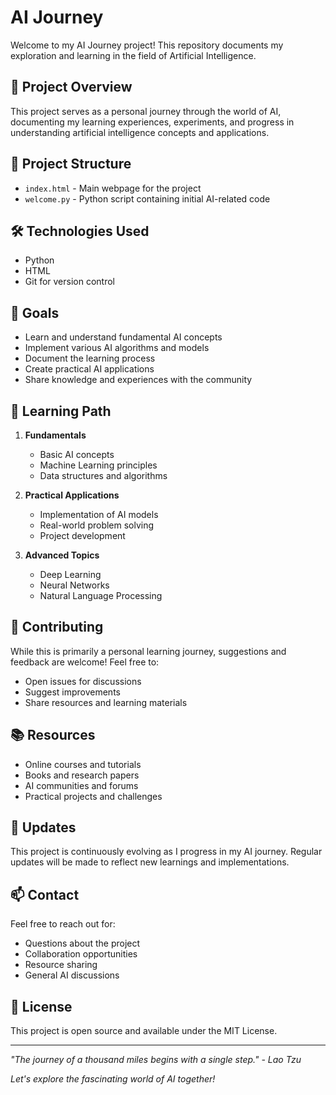 # AI Journey

Welcome to my AI Journey project! This repository documents my exploration and learning in the field of Artificial Intelligence.

## 🚀 Project Overview

This project serves as a personal journey through the world of AI, documenting my learning experiences, experiments, and progress in understanding artificial intelligence concepts and applications.

## 📁 Project Structure

- `index.html` - Main webpage for the project
- `welcome.py` - Python script containing initial AI-related code

## 🛠️ Technologies Used

- Python
- HTML
- Git for version control

## 🎯 Goals

- Learn and understand fundamental AI concepts
- Implement various AI algorithms and models
- Document the learning process
- Create practical AI applications
- Share knowledge and experiences with the community

## 📝 Learning Path

1. **Fundamentals**
   - Basic AI concepts
   - Machine Learning principles
   - Data structures and algorithms

2. **Practical Applications**
   - Implementation of AI models
   - Real-world problem solving
   - Project development

3. **Advanced Topics**
   - Deep Learning
   - Neural Networks
   - Natural Language Processing

## 🤝 Contributing

While this is primarily a personal learning journey, suggestions and feedback are welcome! Feel free to:
- Open issues for discussions
- Suggest improvements
- Share resources and learning materials

## 📚 Resources

- Online courses and tutorials
- Books and research papers
- AI communities and forums
- Practical projects and challenges

## 🔄 Updates

This project is continuously evolving as I progress in my AI journey. Regular updates will be made to reflect new learnings and implementations.

## 📫 Contact

Feel free to reach out for:
- Questions about the project
- Collaboration opportunities
- Resource sharing
- General AI discussions

## 📄 License

This project is open source and available under the MIT License.

---

*"The journey of a thousand miles begins with a single step." - Lao Tzu*

*Let's explore the fascinating world of AI together!* 
